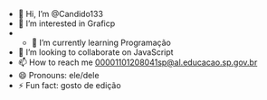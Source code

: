 - 👋 Hi, I’m @Candido133
- 👀 I’m interested in Graficp
- - 🌱 I’m currently learning Programação
- 💞️ I’m looking to collaborate on JavaScript
- 📫 How to reach me 00001101208041sp@al.educacao.sp.gov.br
- 😄 Pronouns: ele/dele
- ⚡ Fun fact: gosto de edição

<!---
Candido133/Candido133 is a ✨ special ✨ repository because its `README.md` (this file) appears on your GitHub profile.
You can click the Preview link to take a look at your changes.
--->
